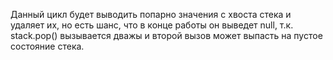 ﻿Данный цикл будет выводить попарно значения с хвоста стека и удаляет их, но есть шанс, что в конце работы он выведет null, т.к. stack.pop() вызывается дважы и второй вызов может выпасть на пустое состояние стека.